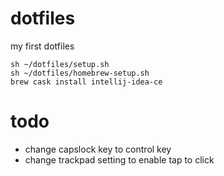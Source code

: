 # dotfiles
my first dotfiles

```
sh ~/dotfiles/setup.sh
sh ~/dotfiles/homebrew-setup.sh
brew cask install intellij-idea-ce
```

# todo
- change capslock key to control key
- change trackpad setting to enable tap to click


